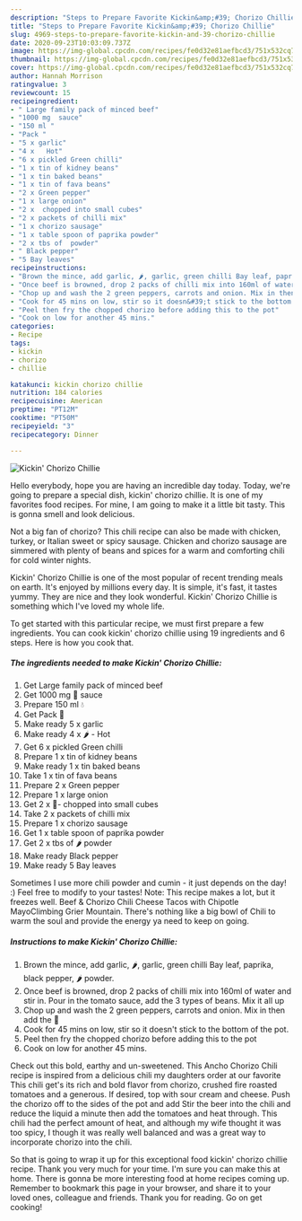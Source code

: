 ```yaml
---
description: "Steps to Prepare Favorite Kickin&amp;#39; Chorizo Chillie"
title: "Steps to Prepare Favorite Kickin&amp;#39; Chorizo Chillie"
slug: 4969-steps-to-prepare-favorite-kickin-and-39-chorizo-chillie
date: 2020-09-23T10:03:09.737Z
image: https://img-global.cpcdn.com/recipes/fe0d32e81aefbcd3/751x532cq70/kickin-chorizo-chillie-recipe-main-photo.jpg
thumbnail: https://img-global.cpcdn.com/recipes/fe0d32e81aefbcd3/751x532cq70/kickin-chorizo-chillie-recipe-main-photo.jpg
cover: https://img-global.cpcdn.com/recipes/fe0d32e81aefbcd3/751x532cq70/kickin-chorizo-chillie-recipe-main-photo.jpg
author: Hannah Morrison
ratingvalue: 3
reviewcount: 15
recipeingredient:
- " Large family pack of minced beef"
- "1000 mg  sauce"
- "150 ml "
- "Pack "
- "5 x garlic"
- "4 x   Hot"
- "6 x pickled Green chilli"
- "1 x tin of kidney beans"
- "1 x tin baked beans"
- "1 x tin of fava beans"
- "2 x Green pepper"
- "1 x large onion"
- "2 x  chopped into small cubes"
- "2 x packets of chilli mix"
- "1 x chorizo sausage"
- "1 x table spoon of paprika powder"
- "2 x tbs of  powder"
- " Black pepper"
- "5 Bay leaves"
recipeinstructions:
- "Brown the mince, add garlic, 🌶, garlic, green chilli Bay leaf, paprika, black pepper, 🌶 powder."
- "Once beef is browned, drop 2 packs of chilli mix into 160ml of water and stir in. Pour in the tomato sauce, add the 3 types of beans. Mix it all up"
- "Chop up and wash the 2 green peppers, carrots and onion. Mix in then add the 🍄"
- "Cook for 45 mins on low, stir so it doesn&#39;t stick to the bottom of the pot."
- "Peel then fry the chopped chorizo before adding this to the pot"
- "Cook on low for another 45 mins."
categories:
- Recipe
tags:
- kickin
- chorizo
- chillie

katakunci: kickin chorizo chillie 
nutrition: 184 calories
recipecuisine: American
preptime: "PT12M"
cooktime: "PT50M"
recipeyield: "3"
recipecategory: Dinner

---
```



![Kickin&#39; Chorizo Chillie](https://img-global.cpcdn.com/recipes/fe0d32e81aefbcd3/751x532cq70/kickin-chorizo-chillie-recipe-main-photo.jpg)

Hello everybody, hope you are having an incredible day today. Today, we're going to prepare a special dish, kickin&#39; chorizo chillie. It is one of my favorites food recipes. For mine, I am going to make it a little bit tasty. This is gonna smell and look delicious.

Not a big fan of chorizo? This chili recipe can also be made with chicken, turkey, or Italian sweet or spicy sausage. Chicken and chorizo sausage are simmered with plenty of beans and spices for a warm and comforting chili for cold winter nights.

Kickin&#39; Chorizo Chillie is one of the most popular of recent trending meals on earth. It's enjoyed by millions every day. It is simple, it's fast, it tastes yummy. They are nice and they look wonderful. Kickin&#39; Chorizo Chillie is something which I've loved my whole life.


To get started with this particular recipe, we must first prepare a few ingredients. You can cook kickin&#39; chorizo chillie using 19 ingredients and 6 steps. Here is how you cook that.

<!--inarticleads1-->

##### The ingredients needed to make Kickin&#39; Chorizo Chillie:

1. Get  Large family pack of minced beef
1. Get 1000 mg 🍅 sauce
1. Prepare 150 ml 💧
1. Get Pack 🍄
1. Make ready 5 x garlic
1. Make ready 4 x 🌶 - Hot
1. Get 6 x pickled Green chilli
1. Prepare 1 x tin of kidney beans
1. Make ready 1 x tin baked beans
1. Take 1 x tin of fava beans
1. Prepare 2 x Green pepper
1. Prepare 1 x large onion
1. Get 2 x 🥕- chopped into small cubes
1. Take 2 x packets of chilli mix
1. Prepare 1 x chorizo sausage
1. Get 1 x table spoon of paprika powder
1. Get 2 x tbs of 🌶 powder
1. Make ready  Black pepper
1. Make ready 5 Bay leaves


Sometimes I use more chili powder and cumin - it just depends on the day! :) Feel free to modify to your tastes! Note: This recipe makes a lot, but it freezes well. Beef &amp; Chorizo Chili Cheese Tacos with Chipotle MayoClimbing Grier Mountain. There&#39;s nothing like a big bowl of Chili to warm the soul and provide the energy ya need to keep on going. 

<!--inarticleads2-->

##### Instructions to make Kickin&#39; Chorizo Chillie:

1. Brown the mince, add garlic, 🌶, garlic, green chilli Bay leaf, paprika, black pepper, 🌶 powder.
1. Once beef is browned, drop 2 packs of chilli mix into 160ml of water and stir in. Pour in the tomato sauce, add the 3 types of beans. Mix it all up
1. Chop up and wash the 2 green peppers, carrots and onion. Mix in then add the 🍄
1. Cook for 45 mins on low, stir so it doesn&#39;t stick to the bottom of the pot.
1. Peel then fry the chopped chorizo before adding this to the pot
1. Cook on low for another 45 mins.


Check out this bold, earthy and un-sweetened. This Ancho Chorizo Chili recipe is inspired from a delicious chili my daughters order at our favorite This chili get&#39;s its rich and bold flavor from chorizo, crushed fire roasted tomatoes and a generous. If desired, top with sour cream and cheese. Push the chorizo off to the sides of the pot and add Stir the beer into the chili and reduce the liquid a minute then add the tomatoes and heat through. This chili had the perfect amount of heat, and although my wife thought it was too spicy, I though it was really well balanced and was a great way to incorporate chorizo into the chili. 

So that is going to wrap it up for this exceptional food kickin&#39; chorizo chillie recipe. Thank you very much for your time. I'm sure you can make this at home. There is gonna be more interesting food at home recipes coming up. Remember to bookmark this page in your browser, and share it to your loved ones, colleague and friends. Thank you for reading. Go on get cooking!
